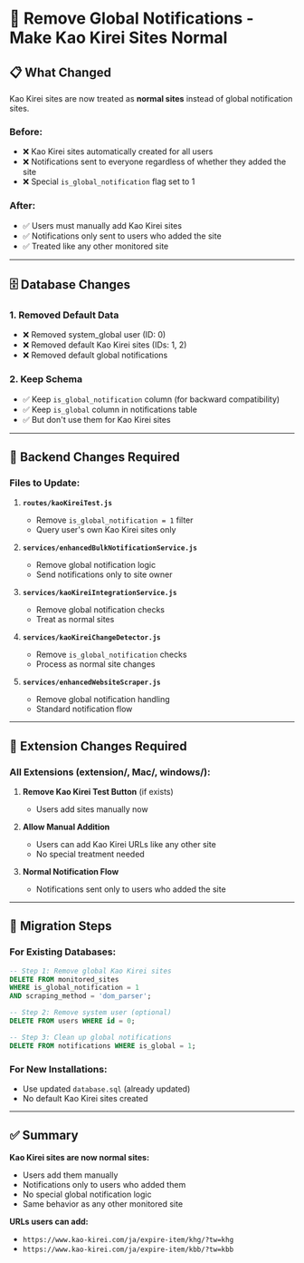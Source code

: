 # 🔧 Remove Global Notifications - Make Kao Kirei Sites Normal

## 📋 **What Changed**

Kao Kirei sites are now treated as **normal sites** instead of global notification sites.

### **Before:**
- ❌ Kao Kirei sites automatically created for all users
- ❌ Notifications sent to everyone regardless of whether they added the site
- ❌ Special `is_global_notification` flag set to 1

### **After:**
- ✅ Users must manually add Kao Kirei sites
- ✅ Notifications only sent to users who added the site
- ✅ Treated like any other monitored site

---

## 🗄️ **Database Changes**

### **1. Removed Default Data**
- ❌ Removed system_global user (ID: 0)
- ❌ Removed default Kao Kirei sites (IDs: 1, 2)
- ❌ Removed default global notifications

### **2. Keep Schema** 
- ✅ Keep `is_global_notification` column (for backward compatibility)
- ✅ Keep `is_global` column in notifications table
- ✅ But don't use them for Kao Kirei sites

---

## 🔧 **Backend Changes Required**

### **Files to Update:**

1. **`routes/kaoKireiTest.js`**
   - Remove `is_global_notification = 1` filter
   - Query user's own Kao Kirei sites only

2. **`services/enhancedBulkNotificationService.js`**
   - Remove global notification logic
   - Send notifications only to site owner

3. **`services/kaoKireiIntegrationService.js`**
   - Remove global notification checks
   - Treat as normal sites

4. **`services/kaoKireiChangeDetector.js`**
   - Remove `is_global_notification` checks
   - Process as normal site changes

5. **`services/enhancedWebsiteScraper.js`**
   - Remove global notification handling
   - Standard notification flow

---

## 📱 **Extension Changes Required**

### **All Extensions (extension/, Mac/, windows/):**

1. **Remove Kao Kirei Test Button** (if exists)
   - Users add sites manually now

2. **Allow Manual Addition**
   - Users can add Kao Kirei URLs like any other site
   - No special treatment needed

3. **Normal Notification Flow**
   - Notifications sent only to users who added the site

---

## 🚀 **Migration Steps**

### **For Existing Databases:**

```sql
-- Step 1: Remove global Kao Kirei sites
DELETE FROM monitored_sites 
WHERE is_global_notification = 1 
AND scraping_method = 'dom_parser';

-- Step 2: Remove system user (optional)
DELETE FROM users WHERE id = 0;

-- Step 3: Clean up global notifications
DELETE FROM notifications WHERE is_global = 1;
```

### **For New Installations:**
- Use updated `database.sql` (already updated)
- No default Kao Kirei sites created

---

## ✅ **Summary**

**Kao Kirei sites are now normal sites:**
- Users add them manually
- Notifications only to users who added them
- No special global notification logic
- Same behavior as any other monitored site

**URLs users can add:**
- `https://www.kao-kirei.com/ja/expire-item/khg/?tw=khg`
- `https://www.kao-kirei.com/ja/expire-item/kbb/?tw=kbb`

